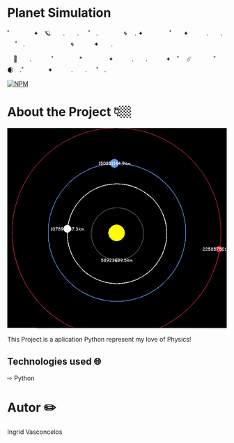 # Planet Simulation
 
 ˚　　　　✦　🪐　　.　　. 　 ˚　.　　　　 🌀　 . ✦　　　 　˚　　✦　　　.　　. 　 ˚　.　　　　 　　 　🌀　　　 ✦　　.　

　🚀　　.   　　˚　　 　　*　　 　　✦　　　.　　.　　　✦　˚ 　☄️ 　　　 ˚🌒　.˚　　　　✦　　　.　　. 　 ˚　.　　　　 　　


[![NPM](https://img.shields.io/npm/l/react)](https://github.com/Ingridvasc/Portifolio/blob/main/LICENSE) 



# About the Project 👇🏼

<img src="Photo.jpg" alt="The Image of Simulation">


This Project is a aplication Python represent my love of Physics!



## Technologies used 🌐

⇨ Python


  
# Autor ✏️

Ingrid Vasconcelos
